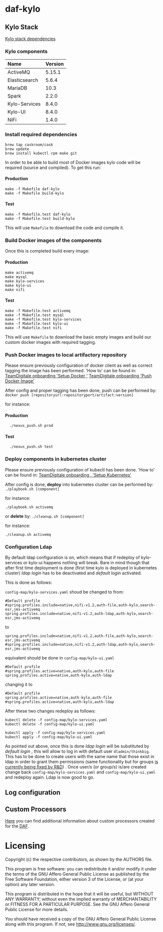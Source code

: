 # daf-kylo

## Kylo Stack

[Kylo stack dependencies](http://kylo.readthedocs.io/en/v0.8.3/installation/Dependencies.html#kylo-stack-dependencies)

### Kylo components

| Name 			      | Version |
|:--- 				    |:--- 		|
| ActiveMQ        | 5.15.1 	|
| Elasticsearch 	| 5.6.4 	|
| MariaDB		      | 10.3 		|
| Spark			      | 2.2.0		|
| Kylo-Services		| 8.4.0		|
| Kylo-UI     		| 8.4.0		|
| NiFi		        | 1.4.0		|

### Install required dependencies

```
brew tap caskroom/cask
brew update
brew install kubectl rpm make git
```

In order to be able to build most of Docker images kylo code will be required (source and compiled). To get this run:
#### Production
```
make -f Makefile daf-kylo
make -f Makefile build-kylo
```

#### Test
```
make -f Makefile.test daf-kylo
make -f Makefile.test build-kylo
```

This will use `Makefile` to download the code and compile it.

### Build Docker images of the components
Once this is completed build every image:
#### Production
```
make activemq
make mysql
make kylo-services
make kylo-ui
make nifi
```
#### Test
```
make -f Makefile.test activemq
make -f Makefile.test mysql
make -f Makefile.test kylo-services
make -f Makefile.test kylo-ui
make -f Makefile.test nifi
```

This will use `Makefile` to download the basic empty images and build our custom docker images with required tagging.


### Push Docker images to local artifactory repository
Please ensure previously configuration of docker client as well as correct tagging the image has been performed. 'How to' can be found in:
[TeamDigitale onboarding  'Setup Docker '](https://docs.google.com/document/d/1KqeaZ2yj7rofslqzklYTCLb3AxPnV1mzOgSXOuTHTyw/edit?ts=59faf23f&pli=1#heading=h.ubxuumcef218)
[TeamDigitale onboarding  'Push Docker Image'](https://docs.google.com/document/d/1KqeaZ2yj7rofslqzklYTCLb3AxPnV1mzOgSXOuTHTyw/edit?ts=59faf23f&pli=1#heading=h.47zm3aqq5wip)

After config and proper tagging has been done, push can be performed by: `docker push [repositoryurl:repositoryport/artifact:version]`

for instance:

#### Production
  ```
    ./nexus_push.sh prod
  ```
#### Test
  ```
    ./nexus_push.sh test
  ```
  
### Deploy components in kubernetes cluster
Please ensure previously configuration of kubectl has been done. 'How to' can be found in: [TeamDigitale onboarding , 'Setup Kubernetes'](https://docs.google.com/document/d/1KqeaZ2yj7rofslqzklYTCLb3AxPnV1mzOgSXOuTHTyw/edit?ts=59faf23f&pli=1#heading=h.vvi8emze7m35)

After config is done, **deploy** into kubernetes cluster can be performed by: `./playbook.sh [component]`

for instance:
  ```
  ./playbook.sh activemq
  ```

or **delete** by: `./cleanup.sh [component]`

for instance:
  ```
  ./cleanup.sh activemq
  ```

### Configuration Ldap
By default ldap configuration is on, which means that if redeploy of kylo-services or kylo-ui happens nothing will break. Bare in mind though that after first time deployment is done (first time kylo is deployed in kubernetes cluster) *ldap login* has to be deactivated and *default login* activated.

This is done as follows:

`config-map/kylo-services.yaml` shoud be changed to from:
```
#Default profile
#spring.profiles.include=native,nifi-v1.2,auth-file,auth-kylo,search-esr,jms-activemq
spring.profiles.include=native,nifi-v1.2,auth-ldap,auth-kylo,search-esr,jms-activemq
```
to
```#Default profile
spring.profiles.include=native,nifi-v1.2,auth-file,auth-kylo,search-esr,jms-activemq
#spring.profiles.include=native,nifi-v1.2,auth-ldap,auth-kylo,search-esr,jms-activemq
```

equivalent should be done in `config-map/kylo-ui.yaml`

```
#Default profile
#spring.profiles.active=native,auth-kylo,auth-file
spring.profiles.active=native,auth-kylo,auth-ldap
```
changing it to

```
#Default profile
spring.profiles.active=native,auth-kylo,auth-file
#spring.profiles.active=native,auth-kylo,auth-ldap
```

After these two changes redeploy as follows:
```
kubectl delete -f config-map/kylo-services.yaml
kubectl delete -f config-map/kylo-ui.yaml

kubectl apply -f config-map/kylo-services.yaml
kubectl apply -f config-map/kylo-ui.yaml
```

As pointed out above, once this is done *ldap login* will be substituted by *default login* , this will allow to log in with default user `dladmin/thinkbig`. This has to be done to create users with the same name that those exist in ldap in order to grant them permissions (same functionality but for groups [is currently being fixed by R&D](https://kylo-io.atlassian.net/browse/KYLO-496)) . Once user/s (or group/s) is/are created change back `config-map/kylo-services.yaml` and `config-map/kylo-ui.yaml` and redeploy again. Ldap is now good to go.

## Log configuration

## Custom Processors

[Here](./nifi/extensions/processors/Readme.md) you can find additional information about custom processors created for the [DAF](https://teamdigitale.governo.it/it/projects/daf.htm).

# Licensing

Copyright (c) the respective contributors, as shown by the AUTHORS file.

This program is free software: you can redistribute it and/or modify
it under the terms of the GNU Affero General Public License as published
by the Free Software Foundation, either version 3 of the License, or
(at your option) any later version.

This program is distributed in the hope that it will be useful,
but WITHOUT ANY WARRANTY; without even the implied warranty of
MERCHANTABILITY or FITNESS FOR A PARTICULAR PURPOSE.  See the
GNU Affero General Public License for more details.

You should have received a copy of the GNU Affero General Public License
along with this program.  If not, see <http://www.gnu.org/licenses/>.
